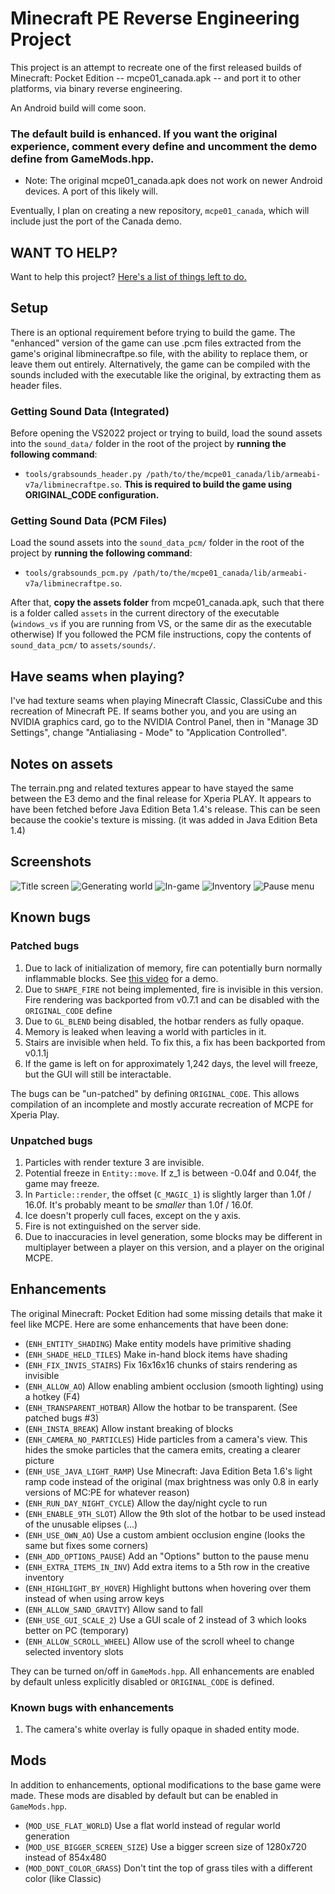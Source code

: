 # Minecraft PE Reverse Engineering Project

This project is an attempt to recreate one of the first released builds of Minecraft: Pocket Edition -- mcpe01_canada.apk -- and port it to other platforms,
via binary reverse engineering.

An Android build will come soon.

### The default build is **enhanced**. If you want the original experience, comment every define and uncomment the demo define from GameMods.hpp.

* Note: The original mcpe01_canada.apk does not work on newer Android devices. A port of this likely will.

Eventually, I plan on creating a new repository, `mcpe01_canada`, which will include just the port of the Canada demo.

## WANT TO HELP?

Want to help this project? [Here's a list of things left to do.](TODO.md)

## Setup

There is an optional requirement before trying to build the game.
The "enhanced" version of the game can use .pcm files extracted from the game's original libminecraftpe.so file, with the ability to replace them, or leave them out entirely.
Alternatively, the game can be compiled with the sounds included with the executable like the original, by extracting them as header files.

### Getting Sound Data (Integrated)
Before opening the VS2022 project or trying to build, load the sound assets into the `sound_data/` folder in the root of the project
by **running the following command**:
* `tools/grabsounds_header.py /path/to/the/mcpe01_canada/lib/armeabi-v7a/libminecraftpe.so`.
**This is required to build the game using ORIGINAL_CODE configuration.**

### Getting Sound Data (PCM Files)
Load the sound assets into the `sound_data_pcm/` folder in the root of the project
by **running the following command**:
* `tools/grabsounds_pcm.py /path/to/the/mcpe01_canada/lib/armeabi-v7a/libminecraftpe.so`.

After that, **copy the assets folder** from mcpe01_canada.apk, such that there is a folder called `assets` in the current directory of the executable
(`windows_vs` if you are running from VS, or the same dir as the executable otherwise)
If you followed the PCM file instructions, copy the contents of `sound_data_pcm/` to `assets/sounds/`. 

## Have seams when playing?

I've had texture seams when playing Minecraft Classic, ClassiCube and this recreation of Minecraft PE. If seams bother you, and you are using an NVIDIA graphics card,
go to the NVIDIA Control Panel, then in "Manage 3D Settings", change "Antialiasing - Mode" to "Application Controlled".

## Notes on assets
The terrain.png and related textures appear to have stayed the same between the E3 demo and the final release for Xperia PLAY. It appears to have been fetched before
Java Edition Beta 1.4's release. This can be seen because the cookie's texture is missing. (it was added in Java Edition Beta 1.4)

## Screenshots
![Title screen](screenshots/title_screen.png)
![Generating world](screenshots/loading.png)
![In-game](screenshots/ingame.png)
![Inventory](screenshots/inventory.png)
![Pause menu](screenshots/pause_screen.png)

## Known bugs

### Patched bugs
1. Due to lack of initialization of memory, fire can potentially burn normally inflammable blocks. See [this video](https://www.youtube.com/watch?v=3hrz7KK2EJs) for a demo.
2. Due to `SHAPE_FIRE` not being implemented, fire is invisible in this version. Fire rendering was backported from v0.7.1 and can be disabled with the `ORIGINAL_CODE` define
3. Due to `GL_BLEND` being disabled, the hotbar renders as fully opaque.
4. Memory is leaked when leaving a world with particles in it.
5. Stairs are invisible when held. To fix this, a fix has been backported from v0.1.1j
6. If the game is left on for approximately 1,242 days, the level will freeze, but the GUI will still be interactable.

The bugs can be "un-patched" by defining `ORIGINAL_CODE`. This allows compilation of an incomplete and mostly accurate recreation of MCPE for Xperia Play.

### Unpatched bugs
1. Particles with render texture 3 are invisible.
2. Potential freeze in `Entity::move`. If z_1 is between -0.04f and 0.04f, the game may freeze.
3. In `Particle::render`, the offset (`C_MAGIC_1`) is slightly larger than 1.0f / 16.0f. It's probably meant to be _smaller_ than 1.0f / 16.0f.
4. Ice doesn't properly cull faces, except on the y axis.
5. Fire is not extinguished on the server side.
6. Due to inaccuracies in level generation, some blocks may be different in multiplayer between a player on this version, and a player on the original MCPE.

## Enhancements
The original Minecraft: Pocket Edition had some missing details that make it feel like MCPE. Here are some enhancements that have been done:

* (`ENH_ENTITY_SHADING`) Make entity models have primitive shading
* (`ENH_SHADE_HELD_TILES`) Make in-hand block items have shading
* (`ENH_FIX_INVIS_STAIRS`) Fix 16x16x16 chunks of stairs rendering as invisible
* (`ENH_ALLOW_AO`) Allow enabling ambient occlusion (smooth lighting) using a hotkey (F4)
* (`ENH_TRANSPARENT_HOTBAR`) Allow the hotbar to be transparent. (See patched bugs #3)
* (`ENH_INSTA_BREAK`) Allow instant breaking of blocks
* (`ENH_CAMERA_NO_PARTICLES`) Hide particles from a camera's view. This hides the smoke particles that the camera emits, creating a clearer picture
* (`ENH_USE_JAVA_LIGHT_RAMP`) Use Minecraft: Java Edition Beta 1.6's light ramp code instead of the original (max brightness was only 0.8 in early versions of MC:PE for whatever reason)
* (`ENH_RUN_DAY_NIGHT_CYCLE`) Allow the day/night cycle to run
* (`ENH_ENABLE_9TH_SLOT`) Allow the 9th slot of the hotbar to be used instead of the unusable elipses (...)
* (`ENH_USE_OWN_AO`) Use a custom ambient occlusion engine (looks the same but fixes some corners)
* (`ENH_ADD_OPTIONS_PAUSE`) Add an "Options" button to the pause menu
* (`ENH_EXTRA_ITEMS_IN_INV`) Add extra items to a 5th row in the creative inventory
* (`ENH_HIGHLIGHT_BY_HOVER`) Highlight buttons when hovering over them instead of when using arrow keys
* (`ENH_ALLOW_SAND_GRAVITY`) Allow sand to fall
* (`ENH_USE_GUI_SCALE_2`) Use a GUI scale of 2 instead of 3 which looks better on PC (temporary)
* (`ENH_ALLOW_SCROLL_WHEEL`) Allow use of the scroll wheel to change selected inventory slots

They can be turned on/off in `GameMods.hpp`. All enhancements are enabled by default unless explicitly disabled or `ORIGINAL_CODE` is defined.

### Known bugs with enhancements
1. The camera's white overlay is fully opaque in shaded entity mode.

## Mods
In addition to enhancements, optional modifications to the base game were made. These mods are disabled by default but can be enabled in `GameMods.hpp`.

* (`MOD_USE_FLAT_WORLD`) Use a flat world instead of regular world generation
* (`MOD_USE_BIGGER_SCREEN_SIZE`) Use a bigger screen size of 1280x720 instead of 854x480
* (`MOD_DONT_COLOR_GRASS`) Don't tint the top of grass tiles with a different color (like Classic)
